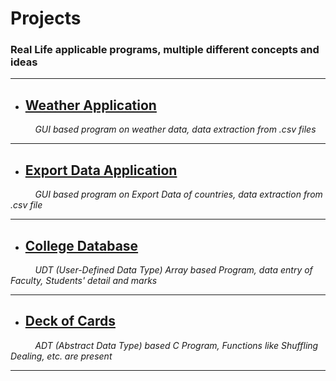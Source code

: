 # Projects
### Real Life applicable programs, multiple different concepts and ideas

----

- ## [Weather Application](https://github.com/Phantom-fs/Projects/tree/main/Weather%20Application)
<p><i>&nbsp; &nbsp; &nbsp; &nbsp; &nbsp; GUI based program on weather data, data extraction from .csv files</i></p>

----

- ## [Export Data Application](https://github.com/Phantom-fs/Projects/tree/main/Exports%20Data%20Application)
<p><i>&nbsp; &nbsp; &nbsp; &nbsp; &nbsp; GUI based program on Export Data of countries, data extraction from .csv file</i></p>

----

- ## [College Database](https://github.com/Phantom-fs/Projects/tree/main/College%20Database%20(UDT%20Array%20Based))
<p><i>&nbsp; &nbsp; &nbsp; &nbsp; &nbsp; UDT (User-Defined Data Type) Array based Program, data entry of Faculty, Students' detail and marks </i></p>

----

- ## [Deck of Cards](https://github.com/Phantom-fs/Projects/tree/main/Deck%20of%20Cards%20(ADT%20Based))
<p><i>&nbsp; &nbsp; &nbsp; &nbsp; &nbsp; ADT (Abstract Data Type) based C Program, Functions like Shuffling Dealing, etc. are present</i></p>

----
